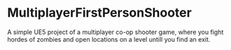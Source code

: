 # MultiplayerFirstPersonShooter
A simple UE5 project of a multiplayer co-op shooter game, where you fight hordes of zombies and open locations on a level untill you find an exit.
